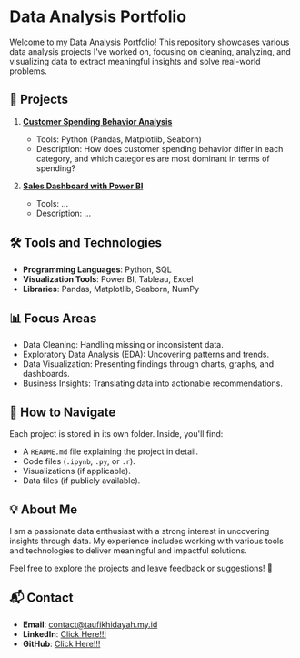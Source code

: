 # Data Analysis Portfolio

Welcome to my Data Analysis Portfolio! This repository showcases various data analysis projects I've worked on, focusing on cleaning, analyzing, and visualizing data to extract meaningful insights and solve real-world problems.

## 📂 Projects

1. **[Customer Spending Behavior Analysis](./Project-1-Customer-Spending-Behavior-Analysis/)**  
   - Tools: Python (Pandas, Matplotlib, Seaborn)  
   - Description: How does customer spending behavior differ in each category, and which categories are most dominant in terms of spending?

2. **[Sales Dashboard with Power BI](./Project-2-Sales-Dashboard/)**  
   - Tools: ...
   - Description: ...

## 🛠️ Tools and Technologies
- **Programming Languages**: Python, SQL
- **Visualization Tools**: Power BI, Tableau, Excel
- **Libraries**: Pandas, Matplotlib, Seaborn, NumPy

## 📊 Focus Areas
- Data Cleaning: Handling missing or inconsistent data.
- Exploratory Data Analysis (EDA): Uncovering patterns and trends.
- Data Visualization: Presenting findings through charts, graphs, and dashboards.
- Business Insights: Translating data into actionable recommendations.

## 📑 How to Navigate
Each project is stored in its own folder. Inside, you'll find:
- A `README.md` file explaining the project in detail.
- Code files (`.ipynb`, `.py`, or `.r`).
- Visualizations (if applicable).
- Data files (if publicly available).

## 💡 About Me
I am a passionate data enthusiast with a strong interest in uncovering insights through data. My experience includes working with various tools and technologies to deliver meaningful and impactful solutions.

Feel free to explore the projects and leave feedback or suggestions! 🚀

## 📬 Contact
- **Email**: contact@taufikhidayah.my.id
- **LinkedIn**: [Click Here!!!](https://linkedin.com/in/hidayah24)
- **GitHub**: [Click Here!!!](https://github.com/hidayah24)

